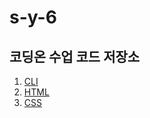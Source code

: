 # s-y-6
코딩온 수업 코드 저장소
---
1. [CLI](./01-cli/README.md)
2. [HTML](./02-html/README.md)
3. [CSS](./03-css/README.md)

